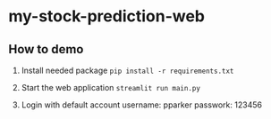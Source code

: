 # my-stock-prediction-web

## How to demo

1. Install needed package
   `pip install -r requirements.txt`

2. Start the web application
   `streamlit run main.py`

3. Login with default account
   username: pparker
   passwork: 123456
